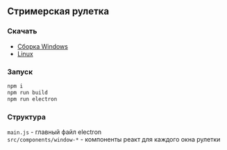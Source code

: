 ## Стримерская рулетка

### Скачать

* [Сборка Windows]()
* [Linux]()

### Запуск

```bash
npm i
npm run build
npm run electron
```

### Структура

`main.js` - главный файл electron<br/>
`src/components/window-*` - компоненты реакт для каждого окна рулетки